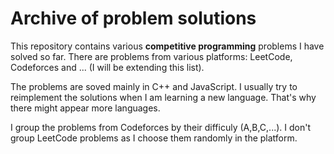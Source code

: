 # Archive of problem solutions

This repository contains various **competitive programming** problems I have solved so far.
There are problems from various platforms: LeetCode, Codeforces and ... (I will be extending this list).


The problems are soved mainly in C++ and JavaScript. I usually try to reimplement the solutions when I am learning a new language. That's why there might appear more languages.

I group the problems from Codeforces by their difficuly (A,B,C,...).
I don't group LeetCode problems as I choose them randomly in the platform.
